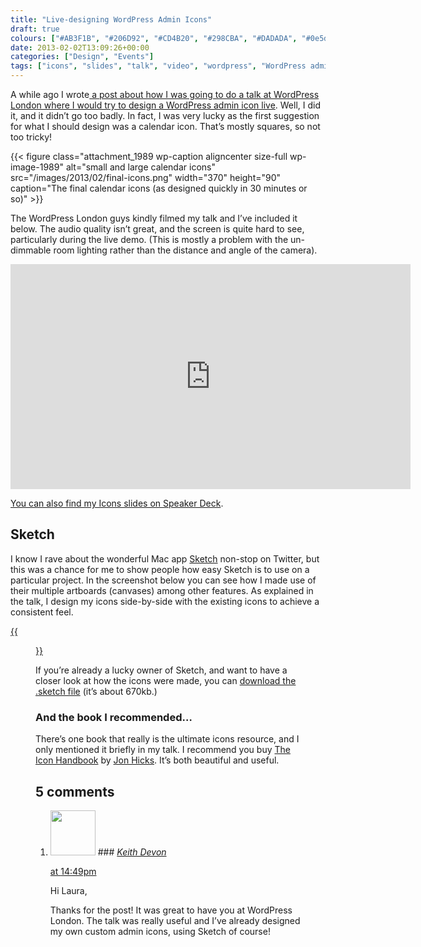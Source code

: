 ```yaml
---
title: "Live-designing WordPress Admin Icons"
draft: true
colours: ["#AB3F1B", "#206D92", "#CD4B20", "#298CBA", "#DADADA", "#0e5d81", "#F7F7F7"]
date: 2013-02-02T13:09:26+00:00
categories: ["Design", "Events"]
tags: ["icons", "slides", "talk", "video", "wordpress", "WordPress admin icons"]
---
```


A while ago I wrote[ a post about how I was going to do a talk at WordPress London where I would try to design a WordPress admin icon live](/speaking-at-the-wordpress-london-january-meetup/ "Speaking at the WordPress London January meetup"). Well, I did it, and it didn’t go too badly. In fact, I was very lucky as the first suggestion for what I should design was a calendar icon. That’s mostly squares, so not too tricky!

{{< figure class="attachment_1989 wp-caption aligncenter size-full wp-image-1989" alt="small and large calendar icons" src="/images/2013/02/final-icons.png" width="370" height="90"  caption="The final calendar icons (as designed quickly in 30 minutes or so)" >}}

The WordPress London guys kindly filmed my talk and I’ve included it below. The audio quality isn’t great, and the screen is quite hard to see, particularly during the live demo. (This is mostly a problem with the un-dimmable room lighting rather than the distance and angle of the camera).

<iframe src="http://www.youtube.com/embed/Ysp8l-Zvw3o" height="360" width="640" allowfullscreen="" frameborder="0"></iframe>

[You can also find my Icons slides on Speaker Deck](https://speakerdeck.com/laurakalbag/designing-icons-and-wordpress-admin-icons).

## Sketch

I know I rave about the wonderful Mac app [Sketch](http://www.bohemiancoding.com/sketch/) non-stop on Twitter, but this was a chance for me to show people how easy Sketch is to use on a particular project. In the screenshot below you can see how I made use of their multiple artboards (canvases) among other features. As explained in the talk, I design my icons side-by-side with the existing icons to achieve a consistent feel.

[{{<figure class="wp-caption aligncenter size-full wp-image-1993 " alt="screenshot of the Sketch app showing WordPress admin icons on different artboards for different sizes" src="/images/2013/02/icons-in-sketch.png" width="1100" height="550"  caption="Using multiple artboards for WordPress admin icons in Sketch">}}](/images/2013/02/icons-in-sketch.png)

If you’re already a lucky owner of Sketch, and want to have a closer look at how the icons were made, you can [download the .sketch file](http://an.lklink.at/MauH) (it’s about 670kb.)

### And the book I recommended…

There’s one book that really is the ultimate icons resource, and I only mentioned it briefly in my talk. I recommend you buy [The Icon Handbook](http://www.fivesimplesteps.com/products/the-icon-handbook) by [Jon Hicks](http://www.hicksdesign.co.uk/). It’s both beautiful and useful.

## 5 comments

<ol class="commentlist">
	<li class="comment even thread-even depth-1" id="li-comment-463">
			<div class="comment-author vcard">
			<img alt='' src='https://secure.gravatar.com/avatar/e921d41240d7016374d4221ededd4b6b?s=72&amp;d=mm&amp;r=g' srcset='https://secure.gravatar.com/avatar/e921d41240d7016374d4221ededd4b6b?s=144&amp;d=mm&amp;r=g 2x' class='avatar avatar-72 photo' height='72' width='72' />
### <cite class="fn"><a href='http://keithdevon.com' rel='external nofollow' class='url'>Keith Devon</a></cite>
		</div>
		<aside class="comment-meta commentmetadata"><p><a href="#comment-463"><time datetime="2013-02-02T14:49:42+00:00" pubdate class="published">
		 at <span class="hours">14:49pm</span></time></a></p>
	</aside>
	<div class="comment-entry">
		<p>Hi Laura,

Thanks for the post! It was great to have you at WordPress London. The talk was really useful and I’ve already designed my own custom admin icons, using Sketch of course!</p>	</div>
</li>
</ol>

